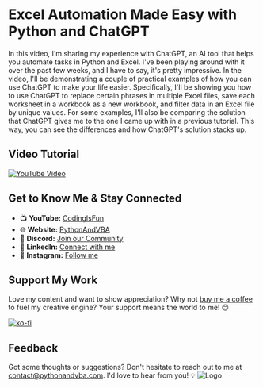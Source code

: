 # Excel Automation Made Easy with Python and ChatGPT 
In this video, I'm sharing my experience with ChatGPT, an AI tool that helps you automate tasks in Python and Excel. I've been playing around with it over the past few weeks, and I have to say, it's pretty impressive.
In the video, I'll be demonstrating a couple of practical examples of how you can use ChatGPT to make your life easier. Specifically, I'll be showing you how to use ChatGPT to replace certain phrases in multiple Excel files, save each worksheet in a workbook as a new workbook, and filter data in an Excel file by unique values.
For some examples, I'll also be comparing the solution that ChatGPT gives me to the one I came up with in a previous tutorial. This way, you can see the differences and how ChatGPT's solution stacks up.

## Video Tutorial
[![YouTube Video](https://img.youtube.com/vi/mMkVdlHXcjo/0.jpg)](https://youtu.be/mMkVdlHXcjo)


## Get to Know Me & Stay Connected
- 📺 **YouTube:** [CodingIsFun](https://youtube.com/c/CodingIsFun)
- 🌐 **Website:** [PythonAndVBA](https://pythonandvba.com)
- 💬 **Discord:** [Join our Community](https://pythonandvba.com/discord)
- 💼 **LinkedIn:** [Connect with me](https://www.linkedin.com/in/sven-bosau/)
- 📸 **Instagram:** [Follow me](https://www.instagram.com/codingisfun_official/)

## Support My Work
Love my content and want to show appreciation? Why not [buy me a coffee](https://pythonandvba.com/coffee-donation) to fuel my creative engine? Your support means the world to me! 😊

[![ko-fi](https://ko-fi.com/img/githubbutton_sm.svg)](https://pythonandvba.com/coffee-donation)

## Feedback
Got some thoughts or suggestions? Don't hesitate to reach out to me at contact@pythonandvba.com. I'd love to hear from you! 💡
![Logo](https://www.pythonandvba.com/banner-img)
